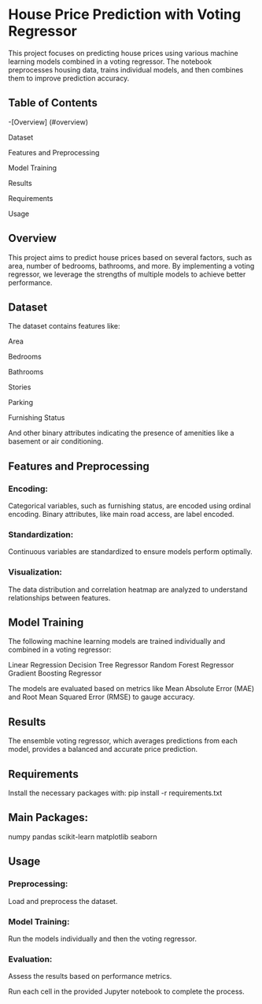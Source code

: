 
# House Price Prediction with Voting Regressor

This project focuses on predicting house prices using various machine learning models combined in a voting regressor. The notebook preprocesses housing data, trains individual models, and then combines them to improve prediction accuracy.

## Table of Contents

-[Overview] (#overview)

Dataset

Features and Preprocessing

Model Training

Results

Requirements

Usage

## Overview

This project aims to predict house prices based on several factors, such as area, number of bedrooms, bathrooms, and more. By implementing a voting regressor, we leverage the strengths of multiple models to achieve better performance.


## Dataset
The dataset contains features like:

Area

Bedrooms

Bathrooms

Stories

Parking

Furnishing Status

And other binary attributes indicating the presence of amenities like a basement or air conditioning.


## Features and Preprocessing

### Encoding:

Categorical variables, such as furnishing status, are encoded using ordinal encoding.
Binary attributes, like main road access, are label encoded.

### Standardization:

Continuous variables are standardized to ensure models perform optimally.

### Visualization:

The data distribution and correlation heatmap are analyzed to understand relationships between features.


## Model Training
The following machine learning models are trained individually and combined in a voting regressor:

Linear Regression
Decision Tree Regressor
Random Forest Regressor
Gradient Boosting Regressor

The models are evaluated based on metrics like Mean Absolute Error (MAE) and Root Mean Squared Error (RMSE) to gauge accuracy.


## Results

The ensemble voting regressor, which averages predictions from each model, provides a balanced and accurate price prediction.


## Requirements
Install the necessary packages with:
pip install -r requirements.txt


## Main Packages:

numpy
pandas
scikit-learn
matplotlib
seaborn


## Usage

### Preprocessing:
Load and preprocess the dataset.
### Model Training:
Run the models individually and then the voting regressor.
### Evaluation:
Assess the results based on performance metrics.

Run each cell in the provided Jupyter notebook to complete the process.
